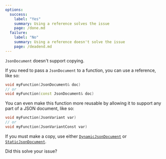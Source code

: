 ```yaml
---
options:
  success:
    label: "Yes"
    summary: Using a reference solves the issue
    page: /done.md
  failure:
    label: "No"
    summary: Using a reference doesn't solve the issue
    page: /deadend.md
---
```


`JsonDocument` doesn't support copying.

If you need to pass a `JsonDocument` to a function, you can use a reference, like so:

```c++
void myFunction(JsonDocument& doc)
// or
void myFunction(const JsonDocument& doc)
```

You can even make this function more reusable by allowing it to support any part of a JSON document, like so:

```c++
void myFunction(JsonVariant var)
// or
void myFunction(JsonVariantConst var)
```

If you must make a copy, use either [`DynamicJsonDocument`](/v6/api/dynamicjsondocument/) or [`StaticJsonDocument`](/v6/api/staticjsondocument/).

Did this solve your issue?

